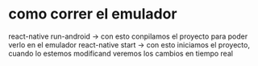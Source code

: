 # como correr el emulador 
react-native run-android -> con esto conpilamos el proyecto para poder verlo en el emulador
react-native start -> con esto iniciamos el proyecto, cuando lo estemos modificand veremos los cambios en tiempo real